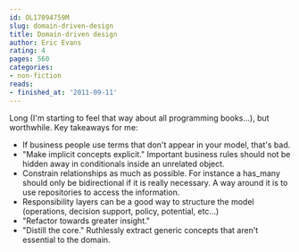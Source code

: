 ```yaml
---
id: OL17094759M
slug: domain-driven-design
title: Domain-driven design
author: Eric Evans
rating: 4
pages: 560
categories:
- non-fiction
reads:
- finished_at: '2011-09-11'
---
```

Long (I'm starting to feel that way about all programming books...), but worthwhile. Key takeaways for me:
- If business people use terms that don't appear in your model, that's bad.
- "Make implicit concepts explicit." Important business rules should not be hidden away in conditionals inside an unrelated object.
- Constrain relationships as much as possible. For instance a has_many should only be bidirectional if it is really necessary. A way around it is to use repositories to access the information.
- Responsibility layers can be a good way to structure the model (operations, decision support, policy, potential, etc...)
- "Refactor towards greater insight."
- "Distill the core." Ruthlessly extract generic concepts that aren't essential to the domain.
